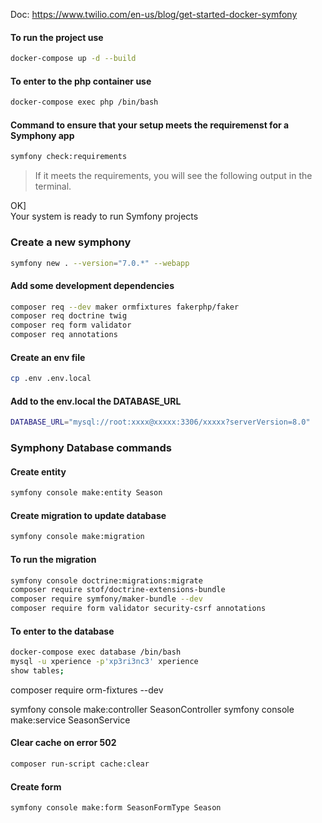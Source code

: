Doc: https://www.twilio.com/en-us/blog/get-started-docker-symfony

#### To run the project use

```bash
docker-compose up -d --build
```

#### To enter to the php container use

```bash
docker-compose exec php /bin/bash
```

#### Command to ensure that your setup meets the requiremenst for a Symphony app

```bash
symfony check:requirements
```

> If it meets the requirements, you will see the following output in the terminal.

OK]  
 Your system is ready to run Symfony projects

### Create a new symphony

```bash
symfony new . --version="7.0.*" --webapp
```

#### Add some development dependencies

```bash
composer req --dev maker ormfixtures fakerphp/faker
composer req doctrine twig
composer req form validator
composer req annotations
```

#### Create an env file

```bash
cp .env .env.local
```

#### Add to the env.local the DATABASE_URL

```bash
DATABASE_URL="mysql://root:xxxx@xxxxx:3306/xxxxx?serverVersion=8.0"
```

### Symphony Database commands

#### Create entity

```bash
symfony console make:entity Season
```

#### Create migration to update database

```bash
symfony console make:migration
```

#### To run the migration

```bash
symfony console doctrine:migrations:migrate
composer require stof/doctrine-extensions-bundle
composer require symfony/maker-bundle --dev
composer require form validator security-csrf annotations
```

#### To enter to the database

```bash
docker-compose exec database /bin/bash
mysql -u xperience -p'xp3ri3nc3' xperience
show tables;
```

composer require orm-fixtures --dev

<!-- symfony console make:fixture SeasonFixture -->

symfony console make:controller SeasonController
symfony console make:service SeasonService

#### Clear cache on error 502

```bash
composer run-script cache:clear
```

#### Create form

```bash
symfony console make:form SeasonFormType Season
```
